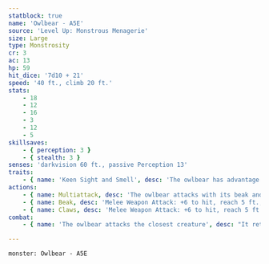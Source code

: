 ```yaml
---
statblock: true
name: 'Owlbear - A5E'
source: 'Level Up: Monstrous Menagerie'
size: Large
type: Monstrosity
cr: 3
ac: 13
hp: 59
hit_dice: '7d10 + 21'
speed: '40 ft., climb 20 ft.'
stats:
    - 18
    - 12
    - 16
    - 3
    - 12
    - 5
skillsaves:
    - { perception: 3 }
    - { stealth: 3 }
senses: 'darkvision 60 ft., passive Perception 13'
traits:
    - { name: 'Keen Sight and Smell', desc: 'The owlbear has advantage on Perception checks that rely on sight or smell.' }
actions:
    - { name: Multiattack, desc: 'The owlbear attacks with its beak and claws.' }
    - { name: Beak, desc: 'Melee Weapon Attack: +6 to hit, reach 5 ft., one target. Hit: 9 (1d10 + 4) piercing damage.' }
    - { name: Claws, desc: 'Melee Weapon Attack: +6 to hit, reach 5 ft., one target. Hit: 13 (2d8 + 4) slashing damage.' }
combat:
    - { name: 'The owlbear attacks the closest creature', desc: "It retreats if it's bloodied and not within 5 feet of an enemy." }

---
```

```statblock
monster: Owlbear - A5E
```
